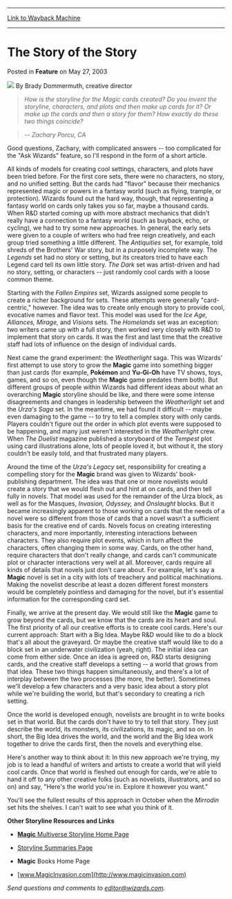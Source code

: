 
---
[Link to Wayback Machine](https://web.archive.org/web/20210418122720/https://magic.wizards.com/en/articles/archive/feature/story-story-2003-05-27)

[_metadata_:wayback_url]:- "https://magic.wizards.com/en/articles/archive/feature/story-story-2003-05-27"
[_metadata_:wayback_raw_url]:- "https://web.archive.org/web/20210418122720id_/https://magic.wizards.com/en/articles/archive/feature/story-story-2003-05-27"
[_metadata_:wayback_capture_timestamp]:- "2021-04-18 12:27:20+00:00"
[_metadata_:description]:- "How is the storyline for the Magic cards created? Do you invent the storyline, characters, and plots and then make up cards for it? Or make up the cards and then a story for them? How exactly do these two things coincide? -- Zachary Porcu, CAGood questions, Zachary, with complicated answers -- too complicated for the `Ask Wizards` feature, so I'll respond in the form of a"
[_metadata_:generator]:- "Drupal 7 (http://drupal.org)"
---


The Story of the Story
======================



 Posted in **Feature**
 on May 27, 2003 






![](https://media.magic.wizards.com/styles/auth_small/public/generic-avatar-150_287.png)
By Brady Dommermuth, creative director












> *How is the storyline for the Magic cards created? Do you invent the storyline, characters, and plots and then make up cards for it? Or make up the cards and then a story for them? How exactly do these two things coincide?*
> 
> 


>  *-- Zachary Porcu, CA*
> 
> 

Good questions, Zachary, with complicated answers -- too complicated for the "Ask Wizards" feature, so I'll respond in the form of a short article.

All kinds of models for creating cool settings, characters, and plots have been tried before. For the first core sets, there were no characters, no story, and no unified setting. But the cards had "flavor" because their mechanics represented magic or powers in a fantasy world (such as flying, trample, or protection). Wizards found out the hard way, though, that representing a fantasy world on cards only takes you so far, maybe a thousand cards. When R&D started coming up with more abstract mechanics that didn't really have a connection to a fantasy world (such as buyback, echo, or cycling), we had to try some new approaches. In general, the early sets were given to a couple of writers who had free reign creatively, and each group tried something a little different. The *Antiquities* set, for example, told shreds of the Brothers' War story, but in a purposely incomplete way. The *Legends* set had no story or setting, but its creators tried to have each Legend card tell its own little story. *The Dark* set was artist-driven and had no story, setting, or characters -- just randomly cool cards with a loose common theme.

 Starting with the *Fallen Empires* set, Wizards assigned some people to create a richer background for sets. These attempts were generally "card-centric," however. The idea was to create only enough story to provide cool, evocative names and flavor text. This model was used for the *Ice Age, Alliances, Mirage,* and *Visions* sets. The *Homelands* set was an exception: two writers came up with a full story, then worked very closely with R&D to implement that story on cards. It was the first and last time that the creative staff had lots of influence on the design of individual cards.

 Next came the grand experiment: the *Weatherlight* saga. This was Wizards' first attempt to use story to grow the **Magic** game into something bigger than just cards (for example, **Pokémon** and **Yu-Gi-Oh** have TV shows, toys, games, and so on, even though the **Magic** game predates them both). But different groups of people within Wizards had different ideas about what an overarching **Magic** storyline should be like, and there were some intense disagreements and changes in leadership between the *Weatherlight* set and the *Urza's Saga* set. In the meantime, we had found it difficult -- maybe even damaging to the game -- to try to tell a complex story with only cards. Players couldn't figure out the order in which plot events were supposed to be happening, and many just weren't interested in the *Weatherlight* crew. When *The Duelist* magazine published a storyboard of the *Tempest* plot using card illustrations alone, lots of people loved it, but without it, the story couldn't be easily told, and that frustrated many players.

Around the time of the *Urza's Legacy* set, responsibility for creating a compelling story for the **Magic** brand was given to Wizards' book-publishing department. The idea was that one or more novelists would create a story that we would flesh out and hint at on cards, and then tell fully in novels. That model was used for the remainder of the Urza block, as well as for the Masques, *Invasion, Odyssey,* and *Onslaught* blocks. But it became increasingly apparent to those working on cards that the needs of a novel were so different from those of cards that a novel wasn't a sufficient basis for the creative end of cards. Novels focus on creating interesting characters, and more importantly, interesting interactions between characters. They also require plot events, which in turn affect the characters, often changing them in some way. Cards, on the other hand, require characters that don't really change, and cards can't communicate plot or character interactions very well at all. Moreover, cards require all kinds of details that novels just don't care about. For example, let's say a **Magic** novel is set in a city with lots of treachery and political machinations. Making the novelist describe at least a dozen different forest monsters would be completely pointless and damaging for the novel, but it's essential information for the corresponding card set.

 Finally, we arrive at the present day. We would still like the **Magic** game to grow beyond the cards, but we know that the cards are its heart and soul. The first priority of all our creative efforts is to create cool cards. Here's our current approach: Start with a Big Idea. Maybe R&D would like to do a block that's all about the graveyard. Or maybe the creative staff would like to do a block set in an underwater civilization (yeah, right). The initial idea can come from either side. Once an idea is agreed on, R&D starts designing cards, and the creative staff develops a setting -- a world that grows from that idea. These two things happen simultaneously, and there's a lot of interplay between the two processes (the more, the better). Sometimes we'll develop a few characters and a very basic idea about a story plot while we're building the world, but that's secondary to creating a rich setting.

Once the world is developed enough, novelists are brought in to write books set in that world. But the cards don't have to try to tell that story. They just describe the world, its monsters, its civilizations, its magic, and so on. In short, the Big Idea drives the world, and the world and the Big Idea work together to drive the cards first, then the novels and everything else.

 Here's another way to think about it: In this new approach we're trying, my job is to lead a handful of writers and artists to create a world that will yield cool cards. Once that world is fleshed out enough for cards, we're able to hand it off to any other creative folks (such as novelists, illustrators, and so on) and say, "Here's the world you're in. Explore it however you want."

 You'll see the fullest results of this approach in October when the *Mirrodin* set hits the shelves. I can't wait to see what you think of it.


**Other Storyline Resources and Links**  


- [**Magic** Multiverse Storyline Home Page](http://archive.wizards.com/Magic/Magazine/Article.aspx?x=magic/products/storyline)

- [Storyline Summaries Page](http://archive.wizards.com/Magic/Magazine/Article.aspx?x=magic/products/storylinesummaries)

- **Magic** Books Home Page

- [www.MagicInvasion.com](http://www.magicinvasion.com)

*Send questions and comments to editor@wizards.com.*





